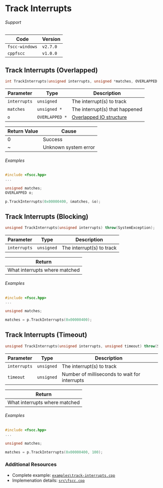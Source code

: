 # Track Interrupts


###### Support
| Code           | Version
| -------------- | --------
| `fscc-windows` | `v2.7.0` 
| `cppfscc`      | `v1.0.0`


## Track Interrupts (Overlapped)
```c++
int TrackInterrupts(unsigned interrupts, unsigned *matches, OVERLAPPED *o) throw(SystemException);

```

| Parameter    | Type           | Description
| ------------ | -------------- | -----------------------
| `interrupts` | `unsigned`     | The interrupt(s) to track
| `matches`    | `unsigned *`   | The interrupt(s) that happened
| `o`          | `OVERLAPPED *` | [Overlapped IO structure](http://msdn.microsoft.com/en-us/library/windows/desktop/ms686358.aspx)

| Return Value | Cause
| ------------ | ------------------------------------------------------------------
| 0            | Success
| ~            | Unknown system error

###### Examples
```c++
#include <fscc.hpp>
...

unsigned matches;
OVERLAPPED o;

p.TrackInterrupts(0x00000400, &matches, &o);
```

## Track Interrupts (Blocking)
```c++
unsigned TrackInterrupts(unsigned interrupts) throw(SystemException);
```

| Parameter    | Type       | Description
| ------------ | ---------- | -----------------------
| `interrupts` | `unsigned` | The interrupt(s) to track

| Return
| ---------------------------
| What interrupts where matched


###### Examples
```c++
#include <fscc.hpp>
...

unsigned matches;

matches = p.TrackInterrupts(0x00000400);
```


## Track Interrupts (Timeout)
```c++
unsigned TrackInterrupts(unsigned interrupts, unsigned timeout) throw(SystemException);
```

| Parameter    | Type       | Description
| ------------ | ---------- | -----------------------
| `interrupts` | `unsigned` | The interrupt(s) to track
| `timeout`    | `unsigned` | Number of milliseconds to wait for interrupts

| Return
| ---------------------------
| What interrupts where matched


###### Examples
```c++
#include <fscc.hpp>
...

unsigned matches;

matches = p.TrackInterrupts(0x00000400, 100);
```


### Additional Resources
- Complete example: [`examples\track-interrupts.cpp`](https://github.com/commtech/cppfscc/blob/master/examples/track-interrupts.cpp)
- Implemenation details: [`src\fscc.cpp`](https://github.com/commtech/cppfscc/blob/master/src/fscc.cpp)
